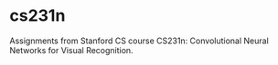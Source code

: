 # cs231n
Assignments from Stanford CS course CS231n: Convolutional Neural Networks for Visual Recognition. 
